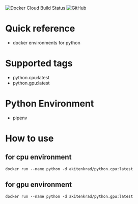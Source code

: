 <img alt="Docker Cloud Build Status" src="https://img.shields.io/docker/cloud/build/akitenkrad/python.cpu?style=for-the-badge"> <img alt="GitHub" src="https://img.shields.io/github/license/akitenkrad/docker-python?style=for-the-badge">

# Quick reference
- docker environments for python

# Supported tags
- python.cpu:latest
- python.gpu:latest

# Python Environment
- pipenv

# How to use

## for cpu environment

```
docker run --name python -d akitenkrad/python.cpu:latest
```

## for gpu environment
```
docker run --name python -d akitenkrad/python.gpu:latest
```


